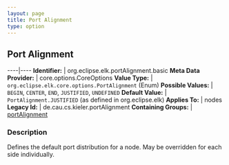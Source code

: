 ```yaml
---
layout: page
title: Port Alignment
type: option
---
```

## Port Alignment

----|----
**Identifier:** | org.eclipse.elk.portAlignment.basic
**Meta Data Provider:** | core.options.CoreOptions
**Value Type:** | `org.eclipse.elk.core.options.PortAlignment` (Enum)
**Possible Values:** | `BEGIN`, `CENTER`, `END`, `JUSTIFIED`, `UNDEFINED`
**Default Value:** | `PortAlignment.JUSTIFIED` (as defined in org.eclipse.elk)
**Applies To:** | nodes
**Legacy Id:** | de.cau.cs.kieler.portAlignment
**Containing Groups:** | [portAlignment](org-eclipse-elk-portAlignment)


### Description
Defines the default port distribution for a node. May be overridden for each side individually.

